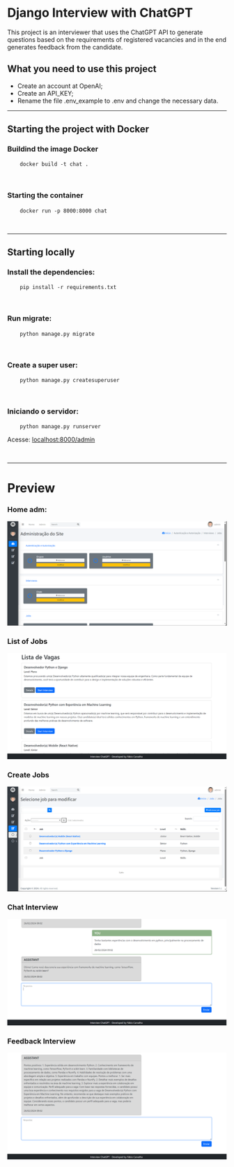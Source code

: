 # Django Interview with ChatGPT

This project is an interviewer that uses the ChatGPT API to generate questions based on the requirements of registered vacancies and in the end generates feedback from the candidate.

## What you need to use this project

- Create an account at OpenAI;
- Create an API_KEY;
- Rename the file .env_example to .env and change the necessary data.

---

## Starting the project with Docker
 
### Buildind the image Docker

```shell
    docker build -t chat .
```
<br>

### Starting the container

```shell
    docker run -p 8000:8000 chat
```

<br>

---

## Starting locally

### Install the dependencies:

```shell
    pip install -r requirements.txt
```

<br>

### Run migrate:


```shell
    python manage.py migrate
```

<br>

### Create a super user:

```shell
    python manage.py createsuperuser
```
<br>

### Iniciando o servidor:

```shell
    python manage.py runserver
```

Acesse: [localhost:8000/admin](localhost:8000/admin)

<br>

---

# Preview

### Home adm:

<img src="https://github.com/fabioacarvalho/django-interview-chatgpt/blob/main/assets/img/adm.png?raw=true">

<br>

### List of Jobs

<img src="https://github.com/fabioacarvalho/django-interview-chatgpt/blob/main/assets/img/ListadeVagas.png?raw=true">
<br>

### Create Jobs

<img src="https://github.com/fabioacarvalho/django-interview-chatgpt/blob/main/assets/img/Jobs.png?raw=true">

<br>

### Chat Interview

<img src="https://github.com/fabioacarvalho/django-interview-chatgpt/blob/main/assets/img/InterviewChat1.png?raw=true">

<br>

### Feedback Interview

<img src="https://github.com/fabioacarvalho/django-interview-chatgpt/blob/main/assets/img/InterviewChat2.png?raw=true">